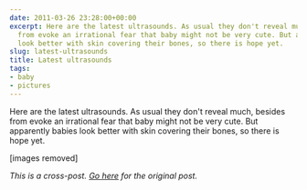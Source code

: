 ```yaml
---
date: 2011-03-26 23:28:00+00:00
excerpt: Here are the latest ultrasounds. As usual they don't reveal much, besides
  from evoke an irrational fear that baby might not be very cute. But apparently babies
  look better with skin covering their bones, so there is hope yet.
slug: latest-ultrasounds
title: Latest ultrasounds
tags:
- baby
- pictures
---
```


Here are the latest ultrasounds. As usual they don't reveal much, besides from evoke an irrational fear that baby might not be very cute. But apparently babies look better with skin covering their bones, so there is hope yet.

[images removed]

*This is a cross-post. [Go here](https://aprivateword.wordpress.com/2011/03/26/latest-ultrasounds/) for the original post.*
